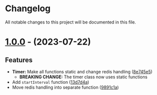 # Changelog

All notable changes to this project will be documented in this file.

# [1.0.0](https://github.com/axisiscool/resumable-timer/tree/v1.0.0) - (2023-07-22)

## Features

- **Timer:** Make all functions static and change redis handling ([8e745e5](https://github.com/axisiscool/resumable-timer/commit/8e745e57d1a178fb7c4989b50f3f04387828dd7b))
  - **BREAKING CHANGE:** The timer class now uses static functions
- Add `startInterval` function ([13d7d4a](https://github.com/axisiscool/resumable-timer/commit/13d7d4aafe2fe8e6d761c6fd7cb635062a9733b5))
- Move redis handling into separate function ([9891c1a](https://github.com/axisiscool/resumable-timer/commit/9891c1a950d68730c7e1c9115bd9db81ac9537a4))


